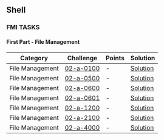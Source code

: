 ## Shell

### FMI TASKS

#### First Part - File Management

Category| Challenge| Points  | Solution
-------- | -------- | -------- | -------- 
File Management | [02-a-0100](https://github.com/DaniAngelov/Operating-Systems---uni/blob/master/Problems/First%20part/copying%20file.md)| -| [Solution](https://github.com/DaniAngelov/Operating-Systems---uni/blob/master/Solutions/First%20Part/copying%20file.txt)
File Management | [02-a-0500](hhttps://github.com/DaniAngelov/Operating-Systems---uni/blob/master/Problems/First%20part/MakeFiles.md)| -| [Solution](https://github.com/DaniAngelov/Operating-Systems---uni/blob/master/Solutions/First%20Part/Creating%20a%20symlink.txt)
File Management | [02-a-0600](https://github.com/DaniAngelov/Operating-Systems---uni/blob/master/Problems/First%20part/Copy%20multiple%20files.md)| -| [Solution](https://github.com/DaniAngelov/Operating-Systems---uni/blob/master/Solutions/First%20Part/Copy%20multiple%20files.txt)
File Management | [02-a-0601](https://github.com/DaniAngelov/Operating-Systems---uni/blob/master/Problems/First%20part/RenameFile.md)| -| [Solution](https://github.com/DaniAngelov/Operating-Systems---uni/blob/master/Solutions/First%20Part/Rename%20file.txt)
File Management | [02-a-1200](https://github.com/DaniAngelov/Operating-Systems---uni/blob/master/Problems/First%20part/Print%20all%20directories.txt)| -| [Solution](https://github.com/DaniAngelov/Operating-Systems---uni/blob/master/Solutions/First%20Part/Print%20all%20directories.txt)
File Management | [02-a-2100](https://github.com/DaniAngelov/Operating-Systems---uni/blob/master/Problems/First%20part/Creating%20a%20symlink.md)| -| [Solution](https://github.com/DaniAngelov/Operating-Systems---uni/blob/master/Solutions/First%20Part/Creating%20a%20symlink.txt)
File Management | [02-a-4000](https://github.com/DaniAngelov/Operating-Systems---uni/blob/master/Problems/First%20part/Change%20permissions.md)| -| [Solution](https://github.com/DaniAngelov/Operating-Systems---uni/blob/master/Solutions/First%20Part/Change%20file%20permissions.txt)

